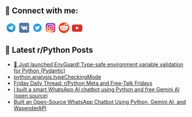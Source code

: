 ## 🔎 Connect with me:
[<img src="https://github.com/bullbesh/bullbesh/blob/main/images/Telegram.png" width="32" height="32" />](https://t.me/bullbesh)
[<img src="https://github.com/bullbesh/bullbesh/blob/main/images/VK.png" width="32" height="32" />](https://vk.com/bullbesh)
[<img src="https://github.com/bullbesh/bullbesh/blob/main/images/Twitter.png" width="32" height="32" />](https://twitter.com/bullbesh1)
[<img src="https://github.com/bullbesh/bullbesh/blob/main/images/Instagram.png" width="32" height="32" />](https://www.instagram.com/bullbesh)
[<img src="https://github.com/bullbesh/bullbesh/blob/main/images/Reddit.png" width="32" height="32" />](https://www.reddit.com/user/bullbesh)
[<img src="https://github.com/bullbesh/bullbesh/blob/main/images/YouTube.png" width="32" height="32" />](https://www.youtube.com/channel/UCtfjRs6uzgq5mfm8S06WTcg)

## 📕 Latest r/Python Posts
<!-- BLOG-POST-LIST:START -->
- [🚀 Just launched EnvGuard! Type-safe environment variable validation for Python &lpar;Pydantic&rpar;](https://www.reddit.com/r/Python/comments/1knt3lt/just_launched_envguard_typesafe_environment/)
- [python.analysis.typeCheckingMode](https://www.reddit.com/r/Python/comments/1knre8m/pythonanalysistypecheckingmode/)
- [Friday Daily Thread: r/Python Meta and Free-Talk Fridays](https://www.reddit.com/r/Python/comments/1knn8l8/friday_daily_thread_rpython_meta_and_freetalk/)
- [I built a smart WhatsApp AI chatbot using Python and free Gemini AI &lpar;open source&rpar;](https://www.reddit.com/r/Python/comments/1knm7bw/i_built_a_smart_whatsapp_ai_chatbot_using_python/)
- [Built an Open-Source WhatsApp Chatbot Using Python, Gemini AI, and WasenderAPI](https://www.reddit.com/r/Python/comments/1knl53r/built_an_opensource_whatsapp_chatbot_using_python/)
<!-- BLOG-POST-LIST:END -->
